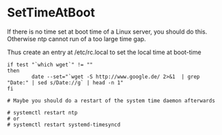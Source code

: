 # SetTimeAtBoot

If there is no time set at boot time of a Linux server, you should do this. Otherwise ntp cannot run of a too large time gap. 


Thus create an entry at /etc/rc.local to set the local time at boot-time 


```
if test "`which wget`" != ""
then
        date --set="`wget -S http://www.google.de/ 2>&1  | grep "Date:" | sed s/Date://g` | head -n 1"
fi

# Maybe you should do a restart of the system time daemon afterwards

# systemctl restart ntp
# or
# systemctl restart systemd-timesyncd

```


